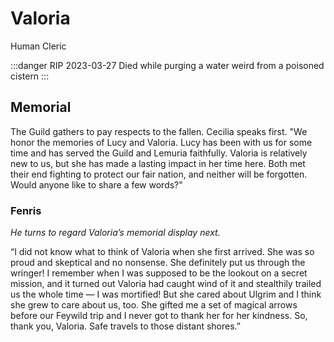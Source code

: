 # Valoria

Human Cleric

:::danger RIP 2023-03-27
Died while purging a water weird from a poisoned cistern
:::

## Memorial

The Guild gathers to pay respects to the fallen. Cecilia speaks first. "We honor the memories of Lucy and Valoria. Lucy has been with us for some time and has served the Guild and Lemuria faithfully. Valoria is relatively new to us, but she has made a lasting impact in her time here. Both met their end fighting to protect our fair nation, and neither will be forgotten. Would anyone like to share a few words?"

### Fenris

_He turns to regard Valoria’s memorial display next._

“I did not know what to think of Valoria when she first arrived. She was so proud and skeptical and no nonsense. She definitely put us through the wringer! I remember when I was supposed to be the lookout on a secret mission, and it turned out Valoria had caught wind of it and stealthily trailed us the whole time — I was mortified! But she cared about Ulgrim and I think she grew to care about us, too. She gifted me a set of magical arrows before our Feywild trip and I never got to thank her for her kindness. So, thank you, Valoria. Safe travels to those distant shores.”
